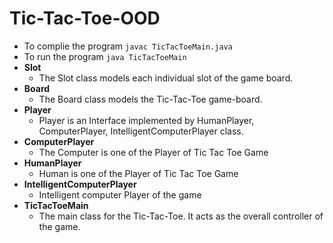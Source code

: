 # Tic-Tac-Toe-OOD
- To complie the program ```javac TicTacToeMain.java```
- To run the program ```java TicTacToeMain```
- **Slot**
  - The Slot class models each individual slot of the game board.
- **Board**
  - The Board class models the Tic-Tac-Toe game-board.
- **Player**
  - Player is an Interface implemented by HumanPlayer, ComputerPlayer, IntelligentComputerPlayer class.
- **ComputerPlayer**
  - The Computer is one of the Player of Tic Tac Toe Game
- **HumanPlayer**
  - Human is one of the Player of Tic Tac Toe Game
- **IntelligentComputerPlayer**
  - Intelligent computer Player of the game
- **TicTacToeMain**
  - The main class for the Tic-Tac-Toe. It acts as the overall controller of the game.
